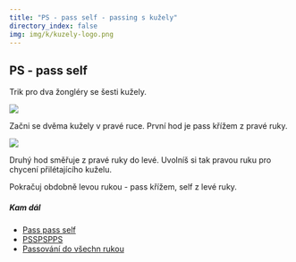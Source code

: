 ```yaml
---
title: "PS - pass self - passing s kužely"
directory_index: false
img: img/k/kuzely-logo.png
---
```


## PS - pass self


Trik pro dva žongléry se šesti kužely.

![](img/k/kuzely-passing-psa.png)

Začni se dvěma kužely v pravé ruce. První hod je pass křížem z pravé ruky.

![](img/k/kuzely-passing-psb.png)

Druhý hod směřuje z pravé ruky do levé. Uvolníš si tak pravou ruku pro chycení přilétajícího kuželu.


Pokračuj obdobně levou rukou - pass křížem, self z levé ruky.


##### Kam dál

- [Pass pass self](/kuzely/passing/pps.html "PPS")
- [PSSPSPPS](/kuzely/passing/psspspps.html "Pass self self pass self pass pass self")
- [Passování do všechn rukou](/kuzely/passing/all-hands.html "Obtížnější trik pro dva žongléry a šest kuželů")
